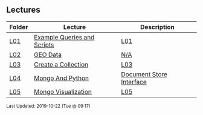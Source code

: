 ## Lectures
| Folder | Lecture | Description|
 | ------------|------------|------------|
 | [L01](https://github.com/rugbyprof/5303-Adv-Database/tree/master/Lectures/L01) | [ Example Queries and Scripts](https://github.com/rugbyprof/5303-Adv-Database/tree/master/Lectures/L01) | [L01](https://github.com/rugbyprof/5303-Adv-Database/tree/master/Lectures/L01) | [ Scripts](https://github.com/rugbyprof/5303-Adv-Database/tree/master/Lectures/L01) | [L01](https://github.com/rugbyprof/5303-Adv-Database/tree/master/Lectures/L01) | [ Joins](https://github.com/rugbyprof/5303-Adv-Database/tree/master/Lectures/L01) | [L01](https://github.com/rugbyprof/5303-Adv-Database/tree/master/Lectures/L01) | [<sup> Ref: https://en.wikipedia.org/wiki/Join_(SQL)Inner_join</sup>](https://github.com/rugbyprof/5303-Adv-Database/tree/master/Lectures/L01) | [L01](https://github.com/rugbyprof/5303-Adv-Database/tree/master/Lectures/L01) | [ Derived Table](https://github.com/rugbyprof/5303-Adv-Database/tree/master/Lectures/L01) | [L01](https://github.com/rugbyprof/5303-Adv-Database/tree/master/Lectures/L01) | [ Sub Select](https://github.com/rugbyprof/5303-Adv-Database/tree/master/Lectures/L01) | [L01](https://github.com/rugbyprof/5303-Adv-Database/tree/master/Lectures/L01) | [ Derived Table + Sub Select](https://github.com/rugbyprof/5303-Adv-Database/tree/master/Lectures/L01) | [L01](https://github.com/rugbyprof/5303-Adv-Database/tree/master/Lectures/L01) | [ Union Example](https://github.com/rugbyprof/5303-Adv-Database/tree/master/Lectures/L01) | [L01](https://github.com/rugbyprof/5303-Adv-Database/tree/master/Lectures/L01) | [ Insert Into](https://github.com/rugbyprof/5303-Adv-Database/tree/master/Lectures/L01) | [L01](https://github.com/rugbyprof/5303-Adv-Database/tree/master/Lectures/L01) | [ Update](https://github.com/rugbyprof/5303-Adv-Database/tree/master/Lectures/L01) | [N/A](https://github.com/rugbyprof/5303-Adv-Database/tree/master/Lectures/L01) |
 | [L02](https://github.com/rugbyprof/5303-Adv-Database/tree/master/Lectures/L02) | [ GEO Data](https://github.com/rugbyprof/5303-Adv-Database/tree/master/Lectures/L02) | [N/A](https://github.com/rugbyprof/5303-Adv-Database/tree/master/Lectures/L02) |
 | [L03](https://github.com/rugbyprof/5303-Adv-Database/tree/master/Lectures/L03) | [ Create a Collection](https://github.com/rugbyprof/5303-Adv-Database/tree/master/Lectures/L03) | [L03](https://github.com/rugbyprof/5303-Adv-Database/tree/master/Lectures/L03) | [ Choose a DB](https://github.com/rugbyprof/5303-Adv-Database/tree/master/Lectures/L03) | [L03](https://github.com/rugbyprof/5303-Adv-Database/tree/master/Lectures/L03) | [ Create a collection](https://github.com/rugbyprof/5303-Adv-Database/tree/master/Lectures/L03) | [L03](https://github.com/rugbyprof/5303-Adv-Database/tree/master/Lectures/L03) | [ On the fly](https://github.com/rugbyprof/5303-Adv-Database/tree/master/Lectures/L03) | [L03](https://github.com/rugbyprof/5303-Adv-Database/tree/master/Lectures/L03) | [ Explicitly](https://github.com/rugbyprof/5303-Adv-Database/tree/master/Lectures/L03) | [L03](https://github.com/rugbyprof/5303-Adv-Database/tree/master/Lectures/L03) | [ Create a Document](https://github.com/rugbyprof/5303-Adv-Database/tree/master/Lectures/L03) | [L03](https://github.com/rugbyprof/5303-Adv-Database/tree/master/Lectures/L03) | [ Create A Document](https://github.com/rugbyprof/5303-Adv-Database/tree/master/Lectures/L03) | [L03](https://github.com/rugbyprof/5303-Adv-Database/tree/master/Lectures/L03) | [ The insert() Method](https://github.com/rugbyprof/5303-Adv-Database/tree/master/Lectures/L03) | [L03](https://github.com/rugbyprof/5303-Adv-Database/tree/master/Lectures/L03) | [ The Mongo ID](https://github.com/rugbyprof/5303-Adv-Database/tree/master/Lectures/L03) | [L03](https://github.com/rugbyprof/5303-Adv-Database/tree/master/Lectures/L03) | [ Create Multiple Documents](https://github.com/rugbyprof/5303-Adv-Database/tree/master/Lectures/L03) | [L03](https://github.com/rugbyprof/5303-Adv-Database/tree/master/Lectures/L03) | [ Embedded Documents](https://github.com/rugbyprof/5303-Adv-Database/tree/master/Lectures/L03) | [L03](https://github.com/rugbyprof/5303-Adv-Database/tree/master/Lectures/L03) | [ The insertOne() Method](https://github.com/rugbyprof/5303-Adv-Database/tree/master/Lectures/L03) | [L03](https://github.com/rugbyprof/5303-Adv-Database/tree/master/Lectures/L03) | [ Embedded Documents](https://github.com/rugbyprof/5303-Adv-Database/tree/master/Lectures/L03) | [L03](https://github.com/rugbyprof/5303-Adv-Database/tree/master/Lectures/L03) | [ The insertMany() Method](https://github.com/rugbyprof/5303-Adv-Database/tree/master/Lectures/L03) | [L03](https://github.com/rugbyprof/5303-Adv-Database/tree/master/Lectures/L03) | [ Embedded Documents](https://github.com/rugbyprof/5303-Adv-Database/tree/master/Lectures/L03) | [L03](https://github.com/rugbyprof/5303-Adv-Database/tree/master/Lectures/L03) | [ Query a Collection](https://github.com/rugbyprof/5303-Adv-Database/tree/master/Lectures/L03) | [L03](https://github.com/rugbyprof/5303-Adv-Database/tree/master/Lectures/L03) | [ Return all Documents](https://github.com/rugbyprof/5303-Adv-Database/tree/master/Lectures/L03) | [L03](https://github.com/rugbyprof/5303-Adv-Database/tree/master/Lectures/L03) | [ Add Filtering Criteria](https://github.com/rugbyprof/5303-Adv-Database/tree/master/Lectures/L03) | [L03](https://github.com/rugbyprof/5303-Adv-Database/tree/master/Lectures/L03) | [ Format the Results](https://github.com/rugbyprof/5303-Adv-Database/tree/master/Lectures/L03) | [L03](https://github.com/rugbyprof/5303-Adv-Database/tree/master/Lectures/L03) | [ More Filtering Options](https://github.com/rugbyprof/5303-Adv-Database/tree/master/Lectures/L03) | [L03](https://github.com/rugbyprof/5303-Adv-Database/tree/master/Lectures/L03) | [ OR Conditions](https://github.com/rugbyprof/5303-Adv-Database/tree/master/Lectures/L03) | [L03](https://github.com/rugbyprof/5303-Adv-Database/tree/master/Lectures/L03) | [ The $in Operator](https://github.com/rugbyprof/5303-Adv-Database/tree/master/Lectures/L03) | [L03](https://github.com/rugbyprof/5303-Adv-Database/tree/master/Lectures/L03) | [ Query an Array of Documents](https://github.com/rugbyprof/5303-Adv-Database/tree/master/Lectures/L03) | [L03](https://github.com/rugbyprof/5303-Adv-Database/tree/master/Lectures/L03) | [ Projection Queries](https://github.com/rugbyprof/5303-Adv-Database/tree/master/Lectures/L03) | [L03](https://github.com/rugbyprof/5303-Adv-Database/tree/master/Lectures/L03) | [ Without](https://github.com/rugbyprof/5303-Adv-Database/tree/master/Lectures/L03) | [L03](https://github.com/rugbyprof/5303-Adv-Database/tree/master/Lectures/L03) | [ With](https://github.com/rugbyprof/5303-Adv-Database/tree/master/Lectures/L03) | [L03](https://github.com/rugbyprof/5303-Adv-Database/tree/master/Lectures/L03) | [ Mixing Inclusions and Exclusions](https://github.com/rugbyprof/5303-Adv-Database/tree/master/Lectures/L03) | [L03](https://github.com/rugbyprof/5303-Adv-Database/tree/master/Lectures/L03) | [ Limit the Results of a Query](https://github.com/rugbyprof/5303-Adv-Database/tree/master/Lectures/L03) | [L03](https://github.com/rugbyprof/5303-Adv-Database/tree/master/Lectures/L03) | [ Without Limit](https://github.com/rugbyprof/5303-Adv-Database/tree/master/Lectures/L03) | [L03](https://github.com/rugbyprof/5303-Adv-Database/tree/master/Lectures/L03) | [ With Limit](https://github.com/rugbyprof/5303-Adv-Database/tree/master/Lectures/L03) | [L03](https://github.com/rugbyprof/5303-Adv-Database/tree/master/Lectures/L03) | [ skip() Method](https://github.com/rugbyprof/5303-Adv-Database/tree/master/Lectures/L03) | [L03](https://github.com/rugbyprof/5303-Adv-Database/tree/master/Lectures/L03) | [ Sort the Results of a Query](https://github.com/rugbyprof/5303-Adv-Database/tree/master/Lectures/L03) | [L03](https://github.com/rugbyprof/5303-Adv-Database/tree/master/Lectures/L03) | [ Without Sort](https://github.com/rugbyprof/5303-Adv-Database/tree/master/Lectures/L03) | [L03](https://github.com/rugbyprof/5303-Adv-Database/tree/master/Lectures/L03) | [ With sort() in Ascending Order](https://github.com/rugbyprof/5303-Adv-Database/tree/master/Lectures/L03) | [L03](https://github.com/rugbyprof/5303-Adv-Database/tree/master/Lectures/L03) | [ With sort() in Descending Order](https://github.com/rugbyprof/5303-Adv-Database/tree/master/Lectures/L03) | [L03](https://github.com/rugbyprof/5303-Adv-Database/tree/master/Lectures/L03) | [ Multiple Fields](https://github.com/rugbyprof/5303-Adv-Database/tree/master/Lectures/L03) | [L03](https://github.com/rugbyprof/5303-Adv-Database/tree/master/Lectures/L03) | [ Sort with Limits](https://github.com/rugbyprof/5303-Adv-Database/tree/master/Lectures/L03) | [L03](https://github.com/rugbyprof/5303-Adv-Database/tree/master/Lectures/L03) | [ Create a Relationship](https://github.com/rugbyprof/5303-Adv-Database/tree/master/Lectures/L03) | [L03](https://github.com/rugbyprof/5303-Adv-Database/tree/master/Lectures/L03) | [ Embedded documents](https://github.com/rugbyprof/5303-Adv-Database/tree/master/Lectures/L03) | [L03](https://github.com/rugbyprof/5303-Adv-Database/tree/master/Lectures/L03) | [ One](https://github.com/rugbyprof/5303-Adv-Database/tree/master/Lectures/L03) | [to](https://github.com/rugbyprof/5303-Adv-Database/tree/master/Lectures/L03) | [One Relationship](https://github.com/rugbyprof/5303-Adv-Database/tree/master/Lectures/L03) | [L03](https://github.com/rugbyprof/5303-Adv-Database/tree/master/Lectures/L03) | [ One](https://github.com/rugbyprof/5303-Adv-Database/tree/master/Lectures/L03) | [to](https://github.com/rugbyprof/5303-Adv-Database/tree/master/Lectures/L03) | [Many Relationship](https://github.com/rugbyprof/5303-Adv-Database/tree/master/Lectures/L03) | [L03](https://github.com/rugbyprof/5303-Adv-Database/tree/master/Lectures/L03) | [ Referenced Documents](https://github.com/rugbyprof/5303-Adv-Database/tree/master/Lectures/L03) | [L03](https://github.com/rugbyprof/5303-Adv-Database/tree/master/Lectures/L03) | [ Parent Document](https://github.com/rugbyprof/5303-Adv-Database/tree/master/Lectures/L03) | [L03](https://github.com/rugbyprof/5303-Adv-Database/tree/master/Lectures/L03) | [ Child Documents](https://github.com/rugbyprof/5303-Adv-Database/tree/master/Lectures/L03) | [L03](https://github.com/rugbyprof/5303-Adv-Database/tree/master/Lectures/L03) | [ Querying the Relationship](https://github.com/rugbyprof/5303-Adv-Database/tree/master/Lectures/L03) | [L03](https://github.com/rugbyprof/5303-Adv-Database/tree/master/Lectures/L03) | [ When to use Embedded Documents vs Referenced Documents](https://github.com/rugbyprof/5303-Adv-Database/tree/master/Lectures/L03) | [L03](https://github.com/rugbyprof/5303-Adv-Database/tree/master/Lectures/L03) | [ When to use Embedded Relationships](https://github.com/rugbyprof/5303-Adv-Database/tree/master/Lectures/L03) | [L03](https://github.com/rugbyprof/5303-Adv-Database/tree/master/Lectures/L03) | [ When to use Referenced Relationships](https://github.com/rugbyprof/5303-Adv-Database/tree/master/Lectures/L03) | [L03](https://github.com/rugbyprof/5303-Adv-Database/tree/master/Lectures/L03) | [ Update a Document](https://github.com/rugbyprof/5303-Adv-Database/tree/master/Lectures/L03) | [L03](https://github.com/rugbyprof/5303-Adv-Database/tree/master/Lectures/L03) | [ The save() Method](https://github.com/rugbyprof/5303-Adv-Database/tree/master/Lectures/L03) | [L03](https://github.com/rugbyprof/5303-Adv-Database/tree/master/Lectures/L03) | [ Export Data](https://github.com/rugbyprof/5303-Adv-Database/tree/master/Lectures/L03) | [L03](https://github.com/rugbyprof/5303-Adv-Database/tree/master/Lectures/L03) | [ The ](https://github.com/rugbyprof/5303-Adv-Database/tree/master/Lectures/L03) | [](https://github.com/rugbyprof/5303-Adv-Database/tree/master/Lectures/L03) | [sort Option](https://github.com/rugbyprof/5303-Adv-Database/tree/master/Lectures/L03) | [L03](https://github.com/rugbyprof/5303-Adv-Database/tree/master/Lectures/L03) | [ The ](https://github.com/rugbyprof/5303-Adv-Database/tree/master/Lectures/L03) | [](https://github.com/rugbyprof/5303-Adv-Database/tree/master/Lectures/L03) | [skip Option](https://github.com/rugbyprof/5303-Adv-Database/tree/master/Lectures/L03) | [L03](https://github.com/rugbyprof/5303-Adv-Database/tree/master/Lectures/L03) | [ The ](https://github.com/rugbyprof/5303-Adv-Database/tree/master/Lectures/L03) | [](https://github.com/rugbyprof/5303-Adv-Database/tree/master/Lectures/L03) | [pretty Option](https://github.com/rugbyprof/5303-Adv-Database/tree/master/Lectures/L03) | [L03](https://github.com/rugbyprof/5303-Adv-Database/tree/master/Lectures/L03) | [ Delete a Document](https://github.com/rugbyprof/5303-Adv-Database/tree/master/Lectures/L03) | [L03](https://github.com/rugbyprof/5303-Adv-Database/tree/master/Lectures/L03) | [ Delete One](https://github.com/rugbyprof/5303-Adv-Database/tree/master/Lectures/L03) | [L03](https://github.com/rugbyprof/5303-Adv-Database/tree/master/Lectures/L03) | [ Delete Many](https://github.com/rugbyprof/5303-Adv-Database/tree/master/Lectures/L03) | [L03](https://github.com/rugbyprof/5303-Adv-Database/tree/master/Lectures/L03) | [ Remove](https://github.com/rugbyprof/5303-Adv-Database/tree/master/Lectures/L03) | [L03](https://github.com/rugbyprof/5303-Adv-Database/tree/master/Lectures/L03) | [ Delete all Documents](https://github.com/rugbyprof/5303-Adv-Database/tree/master/Lectures/L03) | [L03](https://github.com/rugbyprof/5303-Adv-Database/tree/master/Lectures/L03) | [ Drop Collection](https://github.com/rugbyprof/5303-Adv-Database/tree/master/Lectures/L03) | [L03](https://github.com/rugbyprof/5303-Adv-Database/tree/master/Lectures/L03) | [ Import Data](https://github.com/rugbyprof/5303-Adv-Database/tree/master/Lectures/L03) | [L03](https://github.com/rugbyprof/5303-Adv-Database/tree/master/Lectures/L03) | [ Json](https://github.com/rugbyprof/5303-Adv-Database/tree/master/Lectures/L03) | [L03](https://github.com/rugbyprof/5303-Adv-Database/tree/master/Lectures/L03) | [ Specify a Collection](https://github.com/rugbyprof/5303-Adv-Database/tree/master/Lectures/L03) | [L03](https://github.com/rugbyprof/5303-Adv-Database/tree/master/Lectures/L03) | [ Csv](https://github.com/rugbyprof/5303-Adv-Database/tree/master/Lectures/L03) | [L03](https://github.com/rugbyprof/5303-Adv-Database/tree/master/Lectures/L03) | [ Without Header Row](https://github.com/rugbyprof/5303-Adv-Database/tree/master/Lectures/L03) | [N/A](https://github.com/rugbyprof/5303-Adv-Database/tree/master/Lectures/L03) |
 | [L04](https://github.com/rugbyprof/5303-Adv-Database/tree/master/Lectures/L04) | [ Mongo And Python ](https://github.com/rugbyprof/5303-Adv-Database/tree/master/Lectures/L04) | [ Document Store Interface](https://github.com/rugbyprof/5303-Adv-Database/tree/master/Lectures/L04) | [L04](https://github.com/rugbyprof/5303-Adv-Database/tree/master/Lectures/L04) | [ Windows setup](https://github.com/rugbyprof/5303-Adv-Database/tree/master/Lectures/L04) | [L04](https://github.com/rugbyprof/5303-Adv-Database/tree/master/Lectures/L04) | [ UFO File](https://github.com/rugbyprof/5303-Adv-Database/tree/master/Lectures/L04) | [L04](https://github.com/rugbyprof/5303-Adv-Database/tree/master/Lectures/L04) | [ Docker](https://github.com/rugbyprof/5303-Adv-Database/tree/master/Lectures/L04) | [L04](https://github.com/rugbyprof/5303-Adv-Database/tree/master/Lectures/L04) | [ Install Cosmos DB](https://github.com/rugbyprof/5303-Adv-Database/tree/master/Lectures/L04) | [L04](https://github.com/rugbyprof/5303-Adv-Database/tree/master/Lectures/L04) | [ Good References](https://github.com/rugbyprof/5303-Adv-Database/tree/master/Lectures/L04) | [L04](https://github.com/rugbyprof/5303-Adv-Database/tree/master/Lectures/L04) | [ Some Basic Commands](https://github.com/rugbyprof/5303-Adv-Database/tree/master/Lectures/L04) | [N/A](https://github.com/rugbyprof/5303-Adv-Database/tree/master/Lectures/L04) |
 | [L05](https://github.com/rugbyprof/5303-Adv-Database/tree/master/Lectures/L05) | [ Mongo Visualization](https://github.com/rugbyprof/5303-Adv-Database/tree/master/Lectures/L05) | [L05](https://github.com/rugbyprof/5303-Adv-Database/tree/master/Lectures/L05) | [ Data](https://github.com/rugbyprof/5303-Adv-Database/tree/master/Lectures/L05) | [L05](https://github.com/rugbyprof/5303-Adv-Database/tree/master/Lectures/L05) | [ Code](https://github.com/rugbyprof/5303-Adv-Database/tree/master/Lectures/L05) | [L05](https://github.com/rugbyprof/5303-Adv-Database/tree/master/Lectures/L05) | [ Questions](https://github.com/rugbyprof/5303-Adv-Database/tree/master/Lectures/L05) | [N/A](https://github.com/rugbyprof/5303-Adv-Database/tree/master/Lectures/L05) |

<sup>Last Updated: 2019-10-22 (Tue @ 09:17)</sup>